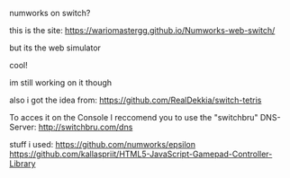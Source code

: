 numworks on switch?

this is the site: https://wariomastergg.github.io/Numworks-web-switch/

but its the web simulator

cool!

im still working on it though

also i got the idea from: https://github.com/RealDekkia/switch-tetris

To acces it on the Console I reccomend you to use the "switchbru" DNS-Server: http://switchbru.com/dns

stuff i used:
https://github.com/numworks/epsilon
https://github.com/kallaspriit/HTML5-JavaScript-Gamepad-Controller-Library
